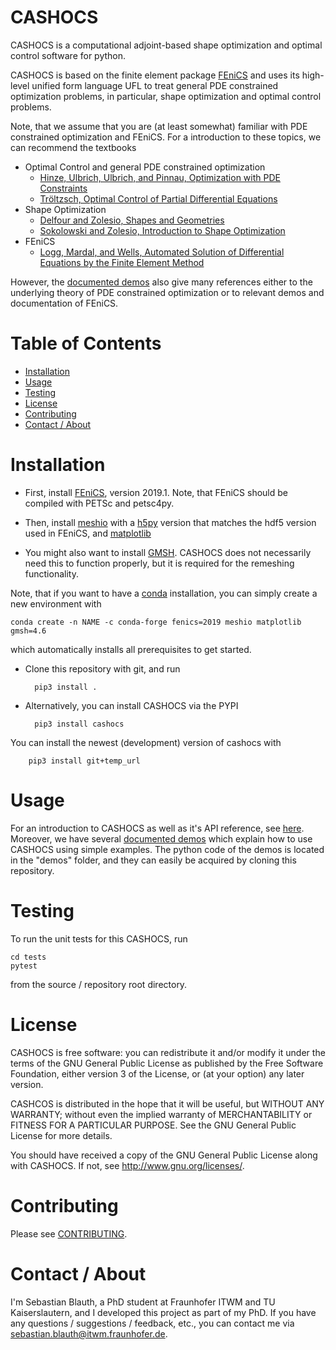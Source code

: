 # CASHOCS


CASHOCS is a computational adjoint-based shape optimization and optimal control software for python.

CASHOCS is based on the finite element package [FEniCS](https://fenicsproject.org) and uses its high-level unified form language UFL to treat general PDE constrained optimization problems, in particular, shape optimization and optimal control problems.

Note, that we assume that you are (at least somewhat) familiar with PDE constrained optimization and FEniCS. For a introduction to these topics, we can recommend the textbooks

- Optimal Control and general PDE constrained optimization
    - [Hinze, Ulbrich, Ulbrich, and Pinnau, Optimization with PDE Constraints](https://doi.org/10.1007/978-1-4020-8839-1)
    - [Tröltzsch, Optimal Control of Partial Differential Equations](https://doi.org/10.1090/gsm/112)
- Shape Optimization
    - [Delfour and Zolesio, Shapes and Geometries](https://doi.org/10.1137/1.9780898719826)
    - [Sokolowski and Zolesio, Introduction to Shape Optimization](https://doi.org/10.1007/978-3-642-58106-9)
- FEniCS
    - [Logg, Mardal, and Wells, Automated Solution of Differential Equations by the Finite Element Method](https://doi.org/10.1007/978-3-642-23099-8)

However, the [documented demos](temp_url) also give many references either to the underlying theory of PDE constrained optimization or to relevant demos and documentation of FEniCS.


Table of Contents
=================

  * [Installation](#installation)
  * [Usage](#usage)
  * [Testing](#testing)
  * [License](#license)
  * [Contributing](#contributing)
  * [Contact / About](#contact-about)

Installation
============

- First, install [FEniCS](https://fenicsproject.org/download/), version 2019.1. Note, that FEniCS should be compiled with PETSc and petsc4py.

- Then, install [meshio](https://github.com/nschloe/meshio) with a [h5py](https://www.h5py.org) version that matches the hdf5 version used in FEniCS, and [matplotlib](https://matplotlib.org/)

- You might also want to install [GMSH](https://gmsh.info/). CASHOCS does not necessarily need this to function properly, but it is required for the remeshing functionality.

Note, that if you want to have a [conda](https://docs.conda.io/en/latest/index.html) installation, you can simply create a new environment with

    conda create -n NAME -c conda-forge fenics=2019 meshio matplotlib gmsh=4.6

which automatically installs all prerequisites to get started.

- Clone this repository with git, and run

        pip3 install .

- Alternatively, you can install CASHOCS via the PYPI

        pip3 install cashocs

 You can install the newest (development) version of cashocs with

        pip3 install git+temp_url

Usage
=====

For an introduction to CASHOCS as well as it's API reference, see [here](temp_url). Moreover, we have several [documented demos](temp_url) which explain how to use CASHOCS
using simple examples. The python code of the demos is located in the "demos" folder, and they can easily be acquired by cloning this repository.


Testing
=======

To run the unit tests for this CASHOCS, run

    cd tests
    pytest

from the source / repository root directory.


License
=======

CASHOCS is free software: you can redistribute it and/or modify it under the terms of the GNU General Public License as published by the Free Software Foundation, either version 3 of the License, or (at your option) any later version.

CASHCOS is distributed in the hope that it will be useful, but WITHOUT ANY WARRANTY; without even the implied warranty of MERCHANTABILITY or FITNESS FOR A PARTICULAR PURPOSE. See the GNU General Public License for more details.

You should have received a copy of the GNU General Public License along with CASHOCS. If not, see <http://www.gnu.org/licenses/>.


Contributing
============

Please see [CONTRIBUTING](./CONTRIBUTING.md).

Contact / About
===============

I'm Sebastian Blauth, a PhD student at Fraunhofer ITWM and TU Kaiserslautern,
and I developed this project as part of my PhD. If you have any questions /
suggestions / feedback, etc., you can contact me via
[sebastian.blauth@itwm.fraunhofer.de](mailto:sebastian.blauth@itwm.fraunhofer.de).
